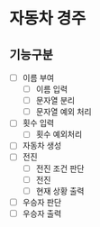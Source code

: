 # 자동차 경주
## 기능구분
- [ ] 이름 부여
    -  [ ] 이름 입력
    -  [ ] 문자열 분리
    -  [ ] 문자열 예외 처리
- [ ] 횟수 입력
    - [ ] 횟수 예외처리
- [ ] 자동차 생성
- [ ] 전진
    - [ ] 전진 조건 판단
    - [ ] 전진
    - [ ] 현재 상황 출력
- [ ] 우승자 판단
- [ ] 우승자 출력